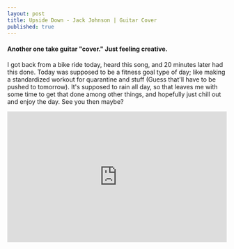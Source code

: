 ```yaml
---
layout: post
title: Upside Down - Jack Johnson | Guitar Cover
published: true
---
```


#### Another one take guitar "cover." Just feeling creative.

I got back from a bike ride today, heard this song, and 20 minutes later had this done. Today was supposed to be a fitness goal type of day; like making a standardized workout for quarantine and stuff (Guess that'll have to be pushed to tomorrow). It's supposed to rain all day, so that leaves me with some time to get that done among other things, and hopefully just chill out and enjoy the day. See you then maybe?

<iframe width="100%" height="300" scrolling="no" frameborder="no" allow="autoplay" src="https://w.soundcloud.com/player/?url=https%3A//api.soundcloud.com/tracks/790512175%3Fsecret_token%3Ds-4TLr9xiZkOY&color=%23ff5500&auto_play=false&hide_related=false&show_comments=true&show_user=true&show_reposts=false&show_teaser=true&visual=true"></iframe>